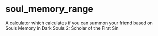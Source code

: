 # soul_memory_range
A calculator which calculates if you can summon your friend based on Souls Memory in Dark Souls 2: Scholar of the First Sin

